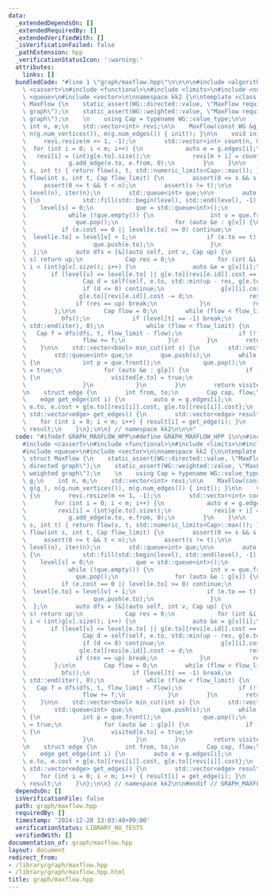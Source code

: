```yaml
---
data:
  _extendedDependsOn: []
  _extendedRequiredBy: []
  _extendedVerifiedWith: []
  _isVerificationFailed: false
  _pathExtension: hpp
  _verificationStatusIcon: ':warning:'
  attributes:
    links: []
  bundledCode: "#line 1 \"graph/maxflow.hpp\"\n\n\n\n#include <algorithm>\n#include\
    \ <cassert>\n#include <functional>\n#include <limits>\n#include <numeric>\n#include\
    \ <queue>\n#include <vector>\n\nnamespace kk2 {\n\ntemplate <class WG> struct\
    \ MaxFlow {\n    static_assert(WG::directed::value, \"MaxFlow requires directed\
    \ graph\");\n    static_assert(WG::weighted::value, \"MaxFlow requires weighted\
    \ graph\");\n    \n    using Cap = typename WG::value_type;\n\n    WG g;\n   \
    \ int n, m;\n    std::vector<int> revi;\n\n    MaxFlow(const WG &g_) : g(g_),\
    \ n(g.num_vertices()), m(g.num_edges()) { init(); }\n\n    void init() {\n   \
    \     revi.resize(m << 1, -1);\n        std::vector<int> count(n, 0);\n      \
    \  for (int i = 0; i < m; i++) {\n            auto e = g.edges[i];\n         \
    \   revi[i] = (int)g[e.to].size();\n            revi[m + i] = count[e.from]++;\n\
    \            g.add_edge(e.to, e.from, 0);\n        }\n    }\n\n    Cap flow(int\
    \ s, int t) { return flow(s, t, std::numeric_limits<Cap>::max()); }\n\n    Cap\
    \ flow(int s, int t, Cap flow_limit) {\n        assert(0 <= s && s < n);\n   \
    \     assert(0 <= t && t < n);\n        assert(s != t);\n\n        std::vector<int>\
    \ level(n), iter(n);\n        std::queue<int> que;\n\n        auto bfs = [&]()\
    \ {\n            std::fill(std::begin(level), std::end(level), -1);\n        \
    \    level[s] = 0;\n            que = std::queue<int>();\n            que.push(s);\n\
    \            while (!que.empty()) {\n                int v = que.front();\n  \
    \              que.pop();\n                for (auto &e : g[v]) {\n          \
    \          if (e.cost == 0 || level[e.to] >= 0) continue;\n                  \
    \  level[e.to] = level[v] + 1;\n                    if (e.to == t) return;\n \
    \                   que.push(e.to);\n                }\n            }\n      \
    \  };\n        auto dfs = [&](auto self, int v, Cap up) {\n            if (v ==\
    \ s) return up;\n            Cap res = 0;\n            for (int &i = iter[v];\
    \ i < (int)g[v].size(); i++) {\n                auto &e = g[v][i];\n         \
    \       if (level[v] <= level[e.to] || g[e.to][revi[e.id]].cost == 0) continue;\n\
    \                Cap d = self(self, e.to, std::min(up - res, g[e.to][revi[e.id]].cost));\n\
    \                if (d <= 0) continue;\n                g[v][i].cost += d;\n \
    \               g[e.to][revi[e.id]].cost -= d;\n                res += d;\n  \
    \              if (res == up) break;\n            }\n            return res;\n\
    \        };\n\n        Cap flow = 0;\n        while (flow < flow_limit) {\n  \
    \          bfs();\n            if (level[t] == -1) break;\n            std::fill(std::begin(iter),\
    \ std::end(iter), 0);\n            while (flow < flow_limit) {\n             \
    \   Cap f = dfs(dfs, t, flow_limit - flow);\n                if (!f) break;\n\
    \                flow += f;\n            }\n        }\n        return flow;\n\
    \    }\n\n    std::vector<bool> min_cut(int s) {\n        std::vector<bool> visited(n);\n\
    \        std::queue<int> que;\n        que.push(s);\n        while (!que.empty())\
    \ {\n            int p = que.front();\n            que.pop();\n            visited[p]\
    \ = true;\n            for (auto &e : g[p]) {\n                if (e.cost && !visited[e.to])\
    \ {\n                    visited[e.to] = true;\n                    que.push(e.to);\n\
    \                }\n            }\n        }\n        return visited;\n    }\n\
    \n    struct edge {\n        int from, to;\n        Cap cap, flow;\n    };\n\n\
    \    edge get_edge(int i) {\n        auto e = g.edges[i];\n        return edge{e.from,\
    \ e.to, e.cost + g[e.to][revi[i]].cost, g[e.to][revi[i]].cost};\n    }\n\n   \
    \ std::vector<edge> get_edges() {\n        std::vector<edge> result(m);\n    \
    \    for (int i = 0; i < m; i++) { result[i] = get_edge(i); }\n        return\
    \ result;\n    }\n};\n\n} // namespace kk2\n\n\n"
  code: "#ifndef GRAPH_MAXFLOW_HPP\n#define GRAPH_MAXFLOW_HPP 1\n\n#include <algorithm>\n\
    #include <cassert>\n#include <functional>\n#include <limits>\n#include <numeric>\n\
    #include <queue>\n#include <vector>\n\nnamespace kk2 {\n\ntemplate <class WG>\
    \ struct MaxFlow {\n    static_assert(WG::directed::value, \"MaxFlow requires\
    \ directed graph\");\n    static_assert(WG::weighted::value, \"MaxFlow requires\
    \ weighted graph\");\n    \n    using Cap = typename WG::value_type;\n\n    WG\
    \ g;\n    int n, m;\n    std::vector<int> revi;\n\n    MaxFlow(const WG &g_) :\
    \ g(g_), n(g.num_vertices()), m(g.num_edges()) { init(); }\n\n    void init()\
    \ {\n        revi.resize(m << 1, -1);\n        std::vector<int> count(n, 0);\n\
    \        for (int i = 0; i < m; i++) {\n            auto e = g.edges[i];\n   \
    \         revi[i] = (int)g[e.to].size();\n            revi[m + i] = count[e.from]++;\n\
    \            g.add_edge(e.to, e.from, 0);\n        }\n    }\n\n    Cap flow(int\
    \ s, int t) { return flow(s, t, std::numeric_limits<Cap>::max()); }\n\n    Cap\
    \ flow(int s, int t, Cap flow_limit) {\n        assert(0 <= s && s < n);\n   \
    \     assert(0 <= t && t < n);\n        assert(s != t);\n\n        std::vector<int>\
    \ level(n), iter(n);\n        std::queue<int> que;\n\n        auto bfs = [&]()\
    \ {\n            std::fill(std::begin(level), std::end(level), -1);\n        \
    \    level[s] = 0;\n            que = std::queue<int>();\n            que.push(s);\n\
    \            while (!que.empty()) {\n                int v = que.front();\n  \
    \              que.pop();\n                for (auto &e : g[v]) {\n          \
    \          if (e.cost == 0 || level[e.to] >= 0) continue;\n                  \
    \  level[e.to] = level[v] + 1;\n                    if (e.to == t) return;\n \
    \                   que.push(e.to);\n                }\n            }\n      \
    \  };\n        auto dfs = [&](auto self, int v, Cap up) {\n            if (v ==\
    \ s) return up;\n            Cap res = 0;\n            for (int &i = iter[v];\
    \ i < (int)g[v].size(); i++) {\n                auto &e = g[v][i];\n         \
    \       if (level[v] <= level[e.to] || g[e.to][revi[e.id]].cost == 0) continue;\n\
    \                Cap d = self(self, e.to, std::min(up - res, g[e.to][revi[e.id]].cost));\n\
    \                if (d <= 0) continue;\n                g[v][i].cost += d;\n \
    \               g[e.to][revi[e.id]].cost -= d;\n                res += d;\n  \
    \              if (res == up) break;\n            }\n            return res;\n\
    \        };\n\n        Cap flow = 0;\n        while (flow < flow_limit) {\n  \
    \          bfs();\n            if (level[t] == -1) break;\n            std::fill(std::begin(iter),\
    \ std::end(iter), 0);\n            while (flow < flow_limit) {\n             \
    \   Cap f = dfs(dfs, t, flow_limit - flow);\n                if (!f) break;\n\
    \                flow += f;\n            }\n        }\n        return flow;\n\
    \    }\n\n    std::vector<bool> min_cut(int s) {\n        std::vector<bool> visited(n);\n\
    \        std::queue<int> que;\n        que.push(s);\n        while (!que.empty())\
    \ {\n            int p = que.front();\n            que.pop();\n            visited[p]\
    \ = true;\n            for (auto &e : g[p]) {\n                if (e.cost && !visited[e.to])\
    \ {\n                    visited[e.to] = true;\n                    que.push(e.to);\n\
    \                }\n            }\n        }\n        return visited;\n    }\n\
    \n    struct edge {\n        int from, to;\n        Cap cap, flow;\n    };\n\n\
    \    edge get_edge(int i) {\n        auto e = g.edges[i];\n        return edge{e.from,\
    \ e.to, e.cost + g[e.to][revi[i]].cost, g[e.to][revi[i]].cost};\n    }\n\n   \
    \ std::vector<edge> get_edges() {\n        std::vector<edge> result(m);\n    \
    \    for (int i = 0; i < m; i++) { result[i] = get_edge(i); }\n        return\
    \ result;\n    }\n};\n\n} // namespace kk2\n\n#endif // GRAPH_MAXFLOW_HPP\n"
  dependsOn: []
  isVerificationFile: false
  path: graph/maxflow.hpp
  requiredBy: []
  timestamp: '2024-12-28 13:03:48+09:00'
  verificationStatus: LIBRARY_NO_TESTS
  verifiedWith: []
documentation_of: graph/maxflow.hpp
layout: document
redirect_from:
- /library/graph/maxflow.hpp
- /library/graph/maxflow.hpp.html
title: graph/maxflow.hpp
---
```


